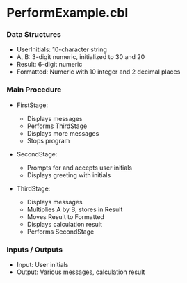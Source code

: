 # PerformExample.cbl

### Data Structures
- UserInitials: 10-character string
- A, B: 3-digit numeric, initialized to 30 and 20
- Result: 6-digit numeric
- Formatted: Numeric with 10 integer and 2 decimal places

### Main Procedure
- FirstStage:
  - Displays messages
  - Performs ThirdStage
  - Displays more messages
  - Stops program

- SecondStage:
  - Prompts for and accepts user initials
  - Displays greeting with initials

- ThirdStage:
  - Displays messages
  - Multiplies A by B, stores in Result
  - Moves Result to Formatted
  - Displays calculation result
  - Performs SecondStage

### Inputs / Outputs
- Input: User initials
- Output: Various messages, calculation result
